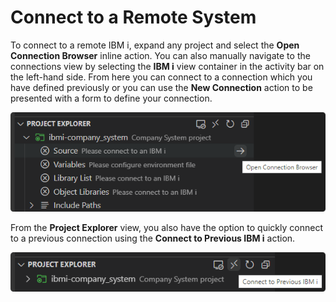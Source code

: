 # Connect to a Remote System

To connect to a remote IBM i, expand any project and select the **Open Connection Browser** inline action. You can also manually navigate to the connections view by selecting the **IBM i** view container in the activity bar on the left-hand side. From here you can connect to a connection which you have defined previously or you can use the **New Connection** action to be presented with a form to define your connection.

![Open Connection Browser](../../assets/ProjectExplorer_03.png)

From the **Project Explorer** view, you also have the option to quickly connect to a previous connection using the **Connect to Previous IBM i** action.

![Connect to Previous IBM i](../../assets/ProjectExplorer_04.png)
